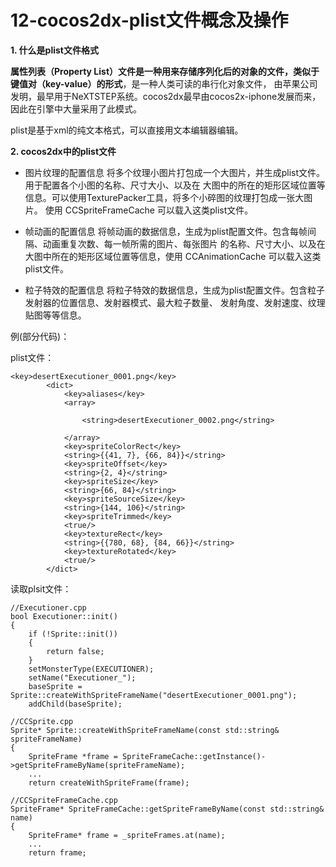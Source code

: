 12-cocos2dx-plist文件概念及操作
====

**1. 什么是plist文件格式**

**属性列表（Property List）文件是一种用来存储序列化后的对象的文件，类似于键值对（key-value）的形式**，是一种人类可读的串行化对象文件，
由苹果公司发明，最早用于NeXTSTEP系统。cocos2dx最早由cocos2x-iphone发展而来，因此在引擎中大量采用了此模式。

plist是基于xml的纯文本格式，可以直接用文本编辑器编辑。

**2. cocos2dx中的plist文件**

* 图片纹理的配置信息
  将多个纹理小图片打包成一个大图片，并生成plist文件。用于配置各个小图的名称、尺寸大小、以及在
  大图中的所在的矩形区域位置等信息。可以使用TexturePacker工具，将多个小碎图的纹理打包成一张大图片。
  使用 CCSpriteFrameCache 可以载入这类plist文件。
 
* 帧动画的配置信息
  将帧动画的数据信息，生成为plist配置文件。包含每帧间隔、动画重复次数、每一帧所需的图片、每张图片
  的名称、尺寸大小、以及在大图中所在的矩形区域位置等信息，使用 CCAnimationCache 可以载入这类plist文件。

* 粒子特效的配置信息
  将粒子特效的数据信息，生成为plist配置文件。包含粒子发射器的位置信息、发射器模式、最大粒子数量、
  发射角度、发射速度、纹理贴图等等信息。
  
例(部分代码)：

plist文件：
 
```
<key>desertExecutioner_0001.png</key>
		<dict>
			<key>aliases</key>
			<array>
			
				<string>desertExecutioner_0002.png</string>
			
			</array>
			<key>spriteColorRect</key>
			<string>{{41, 7}, {66, 84}}</string>
			<key>spriteOffset</key>
			<string>{2, 4}</string>
			<key>spriteSize</key>
			<string>{66, 84}</string>
			<key>spriteSourceSize</key>
			<string>{144, 106}</string>
			<key>spriteTrimmed</key>
			<true/>
			<key>textureRect</key>
			<string>{{780, 68}, {84, 66}}</string>
			<key>textureRotated</key>
			<true/>
		</dict>
```

读取plsit文件：

```
//Executioner.cpp
bool Executioner::init()
{
	if (!Sprite::init())
	{
		return false;
	}
	setMonsterType(EXECUTIONER);
	setName("Executioner_");
	baseSprite = Sprite::createWithSpriteFrameName("desertExecutioner_0001.png");
	addChild(baseSprite);
```

```
//CCSprite.cpp
Sprite* Sprite::createWithSpriteFrameName(const std::string& spriteFrameName)
{
    SpriteFrame *frame = SpriteFrameCache::getInstance()->getSpriteFrameByName(spriteFrameName);
    ...
    return createWithSpriteFrame(frame);
```

```
//CCSpriteFrameCache.cpp
SpriteFrame* SpriteFrameCache::getSpriteFrameByName(const std::string& name)
{
    SpriteFrame* frame = _spriteFrames.at(name);
    ...
    return frame;
```


  
